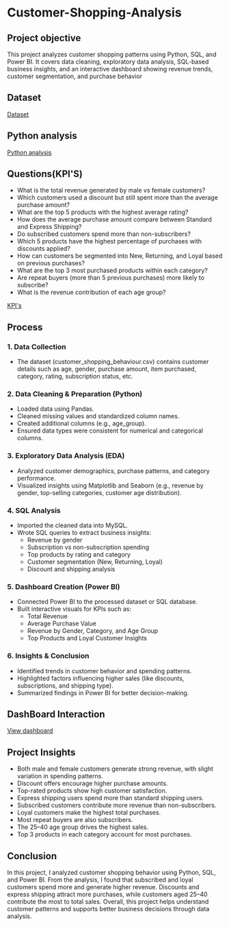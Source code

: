 # Customer-Shopping-Analysis
## Project objective
This project analyzes customer shopping patterns using Python, SQL, and Power BI. It covers data cleaning, exploratory data analysis, SQL-based business insights, and an interactive dashboard showing revenue trends, customer segmentation, and purchase behavior

## Dataset
<a href = "https://github.com/sathwik-cherukuri/Customer-Shopping-Analysis/blob/main/customer_shopping_behavior.csv">Dataset</a>

## Python analysis
<a href = "https://github.com/sathwik-cherukuri/Customer-Shopping-Analysis/blob/main/Customer_Shopping_Analysis.ipynb">Python analysis</a>

## Questions(KPI'S)
- What is the total revenue generated by male vs female customers?
- Which customers used a discount but still spent more than the average purchase amount?
- What are the top 5 products with the highest average rating?
- How does the average purchase amount compare between Standard and Express Shipping?
- Do subscribed customers spend more than non-subscribers?
- Which 5 products have the highest percentage of purchases with discounts applied?
- How can customers be segmented into New, Returning, and Loyal based on previous purchases?
- What are the top 3 most purchased products within each category?
- Are repeat buyers (more than 5 previous purchases) more likely to subscribe?
- What is the revenue contribution of each age group?
  
 <a href = "https://github.com/sathwik-cherukuri/Customer-Shopping-Analysis/blob/main/customer%20analysis%20using%20sql.sql"> KPI's </a> 

 ## Process 
### 1. Data Collection

- The dataset (customer_shopping_behaviour.csv) contains customer details such as age, gender, purchase amount, item purchased, category, rating, subscription status, etc.

### 2. Data Cleaning & Preparation (Python)
- Loaded data using Pandas.
- Cleaned missing values and standardized column names.
- Created additional columns (e.g., age_group).
- Ensured data types were consistent for numerical and categorical columns.
### 3. Exploratory Data Analysis (EDA)
- Analyzed customer demographics, purchase patterns, and category performance.
- Visualized insights using Matplotlib and Seaborn (e.g., revenue by gender, top-selling categories, customer age distribution).
### 4. SQL Analysis
- Imported the cleaned data into MySQL.
- Wrote SQL queries to extract business insights:
  - Revenue by gender
  - Subscription vs non-subscription spending
  - Top products by rating and category
  - Customer segmentation (New, Returning, Loyal)
  - Discount and shipping analysis
### 5. Dashboard Creation (Power BI)
- Connected Power BI to the processed dataset or SQL database.
- Built interactive visuals for KPIs such as:
  - Total Revenue
  - Average Purchase Value
  - Revenue by Gender, Category, and Age Group
  - Top Products and Loyal Customer Insights
### 6. Insights & Conclusion
- Identified trends in customer behavior and spending patterns.
- Highlighted factors influencing higher sales (like discounts, subscriptions, and shipping type).
- Summarized findings in Power BI for better decision-making.

## DashBoard Interaction
<a href = "https://github.com/sathwik-cherukuri/Customer-Shopping-Analysis/blob/main/customer%20dashboard.pbix">View dashboard</a>

## Project Insights
- Both male and female customers generate strong revenue, with slight variation in spending patterns.
- Discount offers encourage higher purchase amounts.
- Top-rated products show high customer satisfaction.
- Express shipping users spend more than standard shipping users.
- Subscribed customers contribute more revenue than non-subscribers.
- Loyal customers make the highest total purchases.
- Most repeat buyers are also subscribers.
- The 25–40 age group drives the highest sales.
- Top 3 products in each category account for most purchases.

 ## Conclusion
 In this project, I analyzed customer shopping behavior using Python, SQL, and Power BI. From the analysis, I found that subscribed and loyal customers spend more and generate higher revenue. Discounts and express shipping attract more purchases, while customers aged 25–40 contribute the most to total sales. Overall, this project helps understand customer patterns and supports better business decisions through data analysis.
